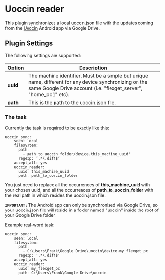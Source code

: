 # Uoccin reader
This plugin synchronizes a local uoccin.json file with the updates coming from the [Uoccin](https://play.google.com/store/apps/details?id=net.ggelardi.uoccin) Android app via Google Drive.

## Plugin Settings
The following settings are supported:



|  Option  |  Description  |
| --- | --- |
| **uuid** | The machine identifier. Must be a simple but unique name, different for any device synchronizing on the same Google Drive account (i.e. "flexget_server", "home_pc1" etc). |
| **path** | This is the path to the uoccin.json file. |


### The task
Currently the task is required to be exactly like this:

```
uoccin_sync:
    seen: local
    filesystem:
      path:
        - path_to_uoccin_folder/device.this_machine_uuid'
      regexp: '.*\.diff$'
    accept_all: yes
    uoccin_reader:
      uuid: this_machine_uuid
      path: path_to_uoccin_folder
```

You just need to replace all the occurrences of **this_machine_uuid** with your chosen uuid, and all the occurrences of **path_to_uoccin_folder** with the real path in which resides the uoccin.json file.

**`IMPORTANT:`** The Android app can only be synchronized via Google Drive, so your uoccin.json file will reside in a folder named "uoccin" inside the root of your Google Drive folder.

Example real-word task:

```
uoccin_sync:
    seen: local
    filesystem:
      path:
        - C:\Users\Frank\Google Drive\uoccin\device.my_flexget_pc
      regexp: '.*\.diff$'
    accept_all: yes
    uoccin_reader:
      uuid: my_flexget_pc
      path: C:\Users\Frank\Google Drive\uoccin
```

  

